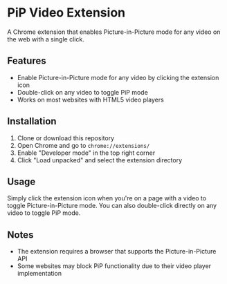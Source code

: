 # PiP Video Extension

A Chrome extension that enables Picture-in-Picture mode for any video on the web with a single click.

## Features

- Enable Picture-in-Picture mode for any video by clicking the extension icon
- Double-click on any video to toggle PiP mode
- Works on most websites with HTML5 video players

## Installation

1. Clone or download this repository
2. Open Chrome and go to `chrome://extensions/`
3. Enable "Developer mode" in the top right corner
4. Click "Load unpacked" and select the extension directory

## Usage

Simply click the extension icon when you're on a page with a video to toggle Picture-in-Picture mode. You can also double-click directly on any video to toggle PiP mode.

## Notes

- The extension requires a browser that supports the Picture-in-Picture API
- Some websites may block PiP functionality due to their video player implementation
